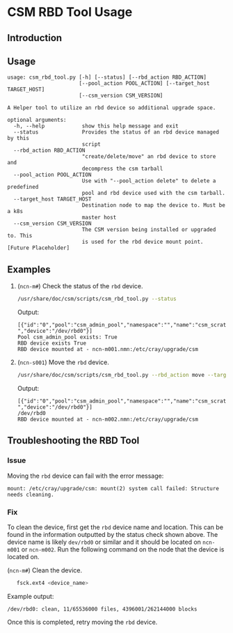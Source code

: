 # CSM RBD Tool Usage

## Introduction

## Usage

```text
usage: csm_rbd_tool.py [-h] [--status] [--rbd_action RBD_ACTION]
                       [--pool_action POOL_ACTION] [--target_host TARGET_HOST]
                       [--csm_version CSM_VERSION]

A Helper tool to utilize an rbd device so additional upgrade space.

optional arguments:
  -h, --help            show this help message and exit
  --status              Provides the status of an rbd device managed by this
                        script
  --rbd_action RBD_ACTION
                        "create/delete/move" an rbd device to store and
                        decompress the csm tarball
  --pool_action POOL_ACTION
                        Use with "--pool_action delete" to delete a predefined
                        pool and rbd device used with the csm tarball.
  --target_host TARGET_HOST
                        Destination node to map the device to. Must be a k8s
                        master host
  --csm_version CSM_VERSION
                        The CSM version being installed or upgraded to. This
                        is used for the rbd device mount point. [Future Placeholder]
```

## Examples

1. (`ncn-m#`) Check the status of the `rbd` device.

   ```bash
   /usr/share/doc/csm/scripts/csm_rbd_tool.py --status
   ```

   Output:

   ```text
   [{"id":"0","pool":"csm_admin_pool","namespace":"","name":"csm_scratch_img","snap":"-","device":"/dev/rbd0"}]
   Pool csm_admin_pool exists: True
   RBD device exists True
   RBD device mounted at - ncn-m001.nmn:/etc/cray/upgrade/csm
   ```

2. (`ncn-s001`) Move the `rbd` device.

   ```bash
   /usr/share/doc/csm/scripts/csm_rbd_tool.py --rbd_action move --target_host ncn-m002
   ```

   Output:

   ```text
   [{"id":"0","pool":"csm_admin_pool","namespace":"","name":"csm_scratch_img","snap":"-","device":"/dev/rbd0"}]
   /dev/rbd0
   RBD device mounted at - ncn-m002.nmn:/etc/cray/upgrade/csm
   ```

## Troubleshooting the RBD Tool

### Issue

Moving the `rbd` device can fail with the error message:

 `mount: /etc/cray/upgrade/csm: mount(2) system call failed: Structure needs cleaning.`

### Fix

To clean the device, first get the `rbd` device name and location.
This can be found in the information outputted by the status check shown above. The device name is likely `dev/rbd0` or similar and it should be located on `ncn-m001` or `ncn-m002`.
Run the following command on the node that the device is located on.

(`ncn-m#`) Clean the device.

```bash
   fsck.ext4 <device_name>
```

Example output:

```text
/dev/rbd0: clean, 11/65536000 files, 4396001/262144000 blocks
```

Once this is completed, retry moving the `rbd` device.

